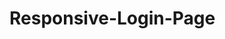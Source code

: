 # Responsive-Login-Page
<img align="center" alt="" src="https://firebasestorage.googleapis.com/v0/b/portfolio-c1e6a.appspot.com/o/responsive.jpg?alt=media&token=0f6c30ea-98bf-4117-b093-fde0f1534afa">
